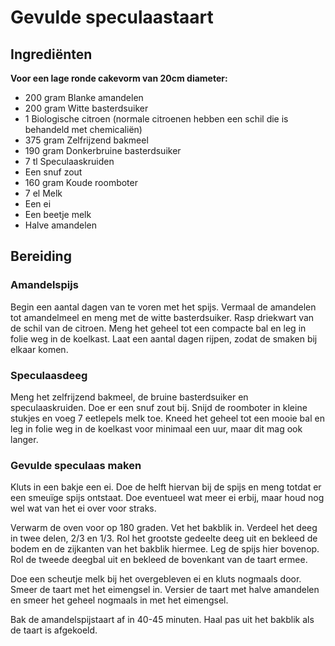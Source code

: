 # Gevulde speculaastaart
## Ingrediënten
**Voor een lage ronde cakevorm van 20cm diameter:**

- 200 gram Blanke amandelen
- 200 gram Witte basterdsuiker
- 1 Biologische citroen (normale citroenen hebben een schil die is behandeld met chemicaliën)
- 375 gram Zelfrijzend bakmeel
- 190 gram Donkerbruine basterdsuiker
- 7 tl Speculaaskruiden
- Een snuf zout
- 160 gram Koude roomboter
- 7 el Melk
- Een ei
- Een beetje melk
- Halve amandelen

## Bereiding
### Amandelspijs
Begin een aantal dagen van te voren met het spijs. Vermaal de amandelen tot amandelmeel en meng met de witte basterdsuiker. Rasp driekwart van de schil van de citroen. Meng het geheel tot een compacte bal en leg in folie weg in de koelkast. Laat een aantal dagen rijpen, zodat de smaken bij elkaar komen.

### Speculaasdeeg
Meng het zelfrijzend bakmeel, de bruine basterdsuiker en speculaaskruiden. Doe er een snuf zout bij. Snijd de roomboter in kleine stukjes en voeg 7 eetlepels melk toe. Kneed het geheel tot een mooie bal en leg in folie weg in de koelkast voor minimaal een uur, maar dit mag ook langer.

### Gevulde speculaas maken
Kluts in een bakje een ei. Doe de helft hiervan bij de spijs en meng totdat er een smeuïge spijs ontstaat. Doe eventueel wat meer ei erbij, maar houd nog wel wat van het ei over voor straks.

Verwarm de oven voor op 180 graden. Vet het bakblik in. Verdeel het deeg in twee delen, 2/3 en 1/3. Rol het grootste gedeelte deeg uit en bekleed de bodem en de zijkanten van het bakblik hiermee. Leg de spijs hier bovenop. Rol de tweede deegbal uit en bekleed de bovenkant van de taart ermee.

Doe een scheutje melk bij het overgebleven ei en kluts nogmaals door. Smeer de taart met het eimengsel in. Versier de taart met halve amandelen en smeer het geheel nogmaals in met het eimengsel.

Bak de amandelspijstaart af in 40-45 minuten. Haal pas uit het bakblik als de taart is afgekoeld.
